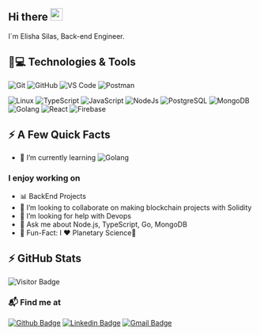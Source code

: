 ## Hi there <img src="https://media.giphy.com/media/hvRJCLFzcasrR4ia7z/giphy.gif" width="25px"></a>

I´m Elisha Silas, Back-end Engineer.

## 🚀💻 Technologies & Tools

  ![Git](https://img.shields.io/badge/-Git-black?style=flat-square&logo=git)
  ![GitHub](https://img.shields.io/badge/-GitHub-181717?style=flat-square&logo=github)
  ![VS Code](https://img.shields.io/badge/-VS%20Code-007ACC?style=flat-square&logo=visual-studio-code)
  ![Postman](https://img.shields.io/badge/Postman-black?style=flat-square&logo=postman)
  
  ![Linux](https://img.shields.io/badge/Linux-black?style=flat-square&logo=linux)
  ![TypeScript](https://img.shields.io/badge/TypeScript-black?style=flat-square&logo=typescript)
  ![JavaScript](https://img.shields.io/badge/JavaScript-black?style=flat-square&logo=javascript)
  ![NodeJs](https://img.shields.io/badge/Node-green?style=flat-square&logo=node.js)
  ![PostgreSQL](https://img.shields.io/badge/-PostgreSQL-06062C?style=flat-square&logo=postgresql)
  ![MongoDB](https://img.shields.io/badge/MongoDB-green?style=flat-square&logo=mongodb)
  ![Golang](https://img.shields.io/badge/Golang-06062C?style=flat-square&logo=go)
  ![React](https://img.shields.io/badge/React-06062C?style=flat-square&logo=react)
  ![Firebase](https://img.shields.io/badge/Firebase-green?style=flat-square&logo=firebase)
  
  ## ⚡️ A Few Quick Facts

- 🌱 I’m currently learning ![Golang](https://img.shields.io/badge/Golang-06062C?style=flat-square&logo=go)

### I enjoy working on
- 📊 BackEnd Projects
- 👯 I’m looking to collaborate on making blockchain projects with Solidity
- 🤔 I’m looking for help with Devops
- 💬 Ask me about Node.js, TypeScript, Go, MongoDB
- 🎉 Fun-Fact: I ❤️ Planetary Science🚀
  


## ⚡ GitHub Stats

![Visitor Badge](https://visitor-badge.laobi.icu/badge?page_id=silaselisha.silaselisha)

### 📬 Find me at
[![Github Badge](http://img.shields.io/badge/-Github-black?style=flat-square&logo=github&link=https://github.com/silaselisha/)](https://github.com/silaselisha/) 
[![Linkedin Badge](https://img.shields.io/badge/-LinkedIn-blue?style=flat-square&logo=Linkedin&logoColor=white&link=https://www.linkedin.com/in/elisha-silas/)](https://www.linkedin.com/in/elisha-silas)
[![Gmail Badge](https://img.shields.io/badge/-Gmail-d14836?style=flat-square&logo=Gmail&logoColor=white&link=mailto:silaselisha66@gmail.com)](mailto:silaselisha66@gmail.com)

